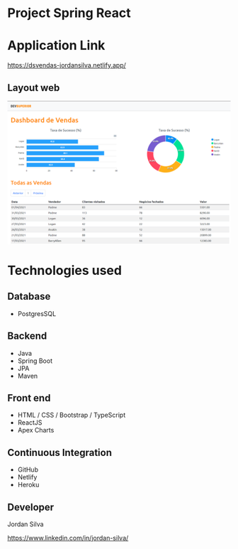 # Project Spring React

# Application Link
https://dsvendas-jordansilva.netlify.app/

## Layout web

<p align="center">
  <img width="800" src="assets/Dashboard.PNG">
</p>

# Technologies used
## Database
- PostgresSQL

## Backend
- Java
- Spring Boot
- JPA
- Maven

## Front end
- HTML / CSS / Bootstrap / TypeScript
- ReactJS
- Apex Charts

## Continuous Integration
- GitHub
- Netlify
- Heroku

## Developer
Jordan Silva

https://www.linkedin.com/in/jordan-silva/

